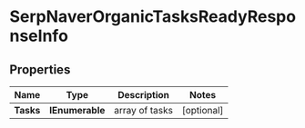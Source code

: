 # SerpNaverOrganicTasksReadyResponseInfo


## Properties

| Name | Type | Description | Notes |
|------------ | ------------- | ------------- | -------------|
**Tasks** | **IEnumerable<SerpNaverOrganicTasksReadyTaskInfo>** | array of tasks |[optional]|